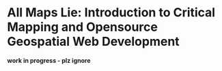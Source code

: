 # All Maps Lie: Introduction to Critical Mapping and Opensource Geospatial Web Development

**work in progress - plz ignore**